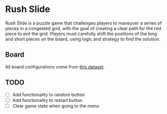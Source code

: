 # Rush Slide

Rush Slide is a puzzle game that challenges players to maneuver a series of pieces in a congested grid, with the goal of creating a clear path for the red piece to exit the grid. Players must carefully shift the positions of the long and short pieces on the board, using logic and strategy to find the solution.

## Board

All board configurations come from [this dataset](https://www.michaelfogleman.com/rush/).

## TODO

- [ ] Add functionality to random button
- [ ] Add functionality to restart button
- [ ] Clear game state when going to the menu
